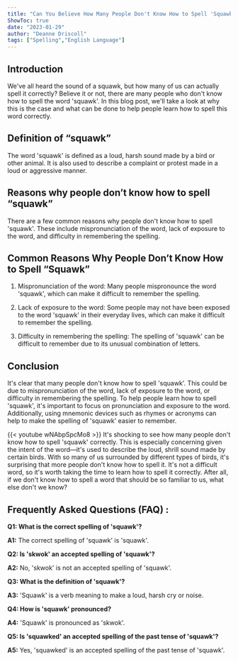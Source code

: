 ```yaml
---
title: "Can You Believe How Many People Don't Know How to Spell 'Squawk'?!"
ShowToc: true 
date: "2023-01-29"
author: "Deanne Driscoll" 
tags: ["Spelling","English Language"]
---
```

## Introduction

We've all heard the sound of a squawk, but how many of us can actually spell it correctly? Believe it or not, there are many people who don't know how to spell the word 'squawk'. In this blog post, we'll take a look at why this is the case and what can be done to help people learn how to spell this word correctly.

## Definition of “squawk”

The word 'squawk' is defined as a loud, harsh sound made by a bird or other animal. It is also used to describe a complaint or protest made in a loud or aggressive manner.

## Reasons why people don’t know how to spell “squawk”

There are a few common reasons why people don't know how to spell 'squawk'. These include mispronunciation of the word, lack of exposure to the word, and difficulty in remembering the spelling.

## Common Reasons Why People Don’t Know How to Spell “Squawk”

1. Mispronunciation of the word: Many people mispronounce the word 'squawk', which can make it difficult to remember the spelling.

2. Lack of exposure to the word: Some people may not have been exposed to the word 'squawk' in their everyday lives, which can make it difficult to remember the spelling.

3. Difficulty in remembering the spelling: The spelling of 'squawk' can be difficult to remember due to its unusual combination of letters.

## Conclusion

It's clear that many people don't know how to spell 'squawk'. This could be due to mispronunciation of the word, lack of exposure to the word, or difficulty in remembering the spelling. To help people learn how to spell 'squawk', it's important to focus on pronunciation and exposure to the word. Additionally, using mnemonic devices such as rhymes or acronyms can help to make the spelling of 'squawk' easier to remember.

{{< youtube wNAbpSpcMo8 >}} 
It's shocking to see how many people don't know how to spell 'squawk' correctly. This is especially concerning given the intent of the word—it's used to describe the loud, shrill sound made by certain birds. With so many of us surrounded by different types of birds, it's surprising that more people don't know how to spell it. It's not a difficult word, so it's worth taking the time to learn how to spell it correctly. After all, if we don't know how to spell a word that should be so familiar to us, what else don't we know?

## Frequently Asked Questions (FAQ) :
**Q1: What is the correct spelling of 'squawk'?**

**A1:** The correct spelling of 'squawk' is 'squawk'.

**Q2: Is 'skwok' an accepted spelling of 'squawk'?**

**A2:** No, 'skwok' is not an accepted spelling of 'squawk'.

**Q3: What is the definition of 'squawk'?**

**A3:** 'Squawk' is a verb meaning to make a loud, harsh cry or noise.

**Q4: How is 'squawk' pronounced?**

**A4:** 'Squawk' is pronounced as 'skwok'.

**Q5: Is 'squawked' an accepted spelling of the past tense of 'squawk'?**

**A5:** Yes, 'squawked' is an accepted spelling of the past tense of 'squawk'.





